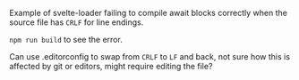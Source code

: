 Example of svelte-loader failing to compile await blocks correctly when the source file has `CRLF` for line endings.

`npm run build` to see the error.

Can use .editorconfig to swap from `CRLF` to `LF` and back, not sure how this is affected by git or editors, might require editing the file?
